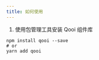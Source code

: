 ```yaml
---
title: 如何使用
---
```


1. 使用包管理工具安装 Qooi 组件库

```shell
npm install qooi --save
# or
yarn add qooi
```
